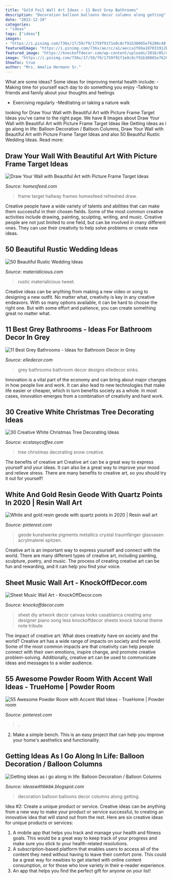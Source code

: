 ```yaml
---
title: "Gold Foil Wall Art Ideas ~ 11 Best Grey Bathrooms"
description: "Decoration balloon balloons decor columns along getting"
date: "2022-12-19"
categories:
- "ideas"
tags: ["ideas"]
images:
- "https://i.pinimg.com/736x/17/59/f9/1759f91f1e0c8cf91b30065e76200c48.jpg"
featuredImage: "https://i.pinimg.com/736x/ae/cc/a1/aecca1f69a187031912b703a143f5c73.jpg"
featured_image: "https://knockoffdecor.com/wp-content/uploads/2016/05/diy-sheet-music-wall-art_thumb.jpg"
image: "https://i.pinimg.com/736x/17/59/f9/1759f91f1e0c8cf91b30065e76200c48.jpg"
ShowToc: true
author: "Mrs. Amalia Hermann Sr."
---
```



What are some ideas?
Some ideas for improving mental health include: 
-Making time for yourself each day to do something you enjoy 
-Talking to friends and family about your thoughts and feelings 
- Exercising regularly 
-Meditating or taking a nature walk

	

		
looking for Draw Your Wall with Beautiful Art with Picture Frame Target Ideas you've came to the right page. We have 8 Images about Draw Your Wall with Beautiful Art with Picture Frame Target Ideas like Getting ideas as i go along in life: Balloon Decoration / Balloon Columns, Draw Your Wall with Beautiful Art with Picture Frame Target Ideas and also 50 Beautiful Rustic Wedding Ideas. Read more:
		
    
## Draw Your Wall With Beautiful Art With Picture Frame Target Ideas

<img loading=lazy src="https://homesfeed.com/wp-content/uploads/2015/09/adorable-set-of-picture-frame-target-design-with-wooden-frame-on-gray-wall-with-white-door.jpg" onerror="this.onerror=null;this.src='https://tse2.mm.bing.net/th?id=OIP.0isyvogFyNOKW9PVQ1o_KAHaFj&amp;pid=15.1';" alt="Draw Your Wall with Beautiful Art with Picture Frame Target Ideas">

_Source: homesfeed.com_

>frame target hallway frames homesfeed refreshed draw. 

	

Creative people have a wide variety of talents and abilities that can make them successful in their chosen fields. Some of the most common creative activities include drawing, painting, sculpting, writing, and music. Creative people are not just limited to one field, but can be involved in many different ones. They can use their creativity to help solve problems or create new ideas.

    
## 50 Beautiful Rustic Wedding Ideas

<img loading=lazy src="http://static.materialicious.com/images/50-beautiful-rustic-wedding-ideas-o.jpg" onerror="this.onerror=null;this.src='https://tse4.mm.bing.net/th?id=OIP.Ivf7n3lOrBoEdN8hNTd9awHaLI&amp;pid=15.1';" alt="50 Beautiful Rustic Wedding Ideas">

_Source: materialicious.com_

>rustic materialicious tweet. 

	

Creative ideas can be anything from making a new video or song to designing a new outfit. No matter what, creativity is key in any creative endeavors. With so many options available, it can be hard to choose the right one. But with some effort and patience, you can create something great no matter what.

    
## 11 Best Grey Bathrooms - Ideas For Bathroom Decor In Grey

<img loading=lazy src="https://hips.hearstapps.com/hmg-prod.s3.amazonaws.com/images/trent-wisehart-1529944163.jpg?crop=0.800xw:0.943xh;0,0&amp;resize=480:*" onerror="this.onerror=null;this.src='https://tse1.mm.bing.net/th?id=OIP.YCI_bhWA3NH_0Ss7e3RzMAAAAA&amp;pid=15.1';" alt="11 Best Grey Bathrooms - Ideas for Bathroom Decor in Grey">

_Source: elledecor.com_

>grey bathrooms bathroom decor designs elledecor sinks. 

	

Innovation is a vital part of the economy and can bring about major changes in how people live and work. It can also lead to new technologies that make life easier or cheaper, which in turn benefits society as a whole. In most cases, innovation emerges from a combination of creativity and hard work.

    
## 30 Creative White Christmas Tree Decorating Ideas

<img loading=lazy src="https://i0.wp.com/www.ecstasycoffee.com/wp-content/uploads/2016/11/snow-white-tree.jpg?resize=564%2C751" onerror="this.onerror=null;this.src='https://tse2.mm.bing.net/th?id=OIP.ynaFJ5J5wi8NeSUGRFsTowHaJ3&amp;pid=15.1';" alt="30 Creative White Christmas Tree Decorating Ideas">

_Source: ecstasycoffee.com_

>tree christmas decorating snow creative. 

	

The benefits of creative art
Creative art can be a great way to express yourself and your ideas. It can also be a great way to improve your mood and relieve stress. There are many benefits to creative art, so you should try it out for yourself!

    
## White And Gold Resin Geode With Quartz Points In 2020 | Resin Wall Art

<img loading=lazy src="https://i.pinimg.com/736x/17/59/f9/1759f91f1e0c8cf91b30065e76200c48.jpg" onerror="this.onerror=null;this.src='https://tse2.mm.bing.net/th?id=OIP.lwmziv7NhncfaOZF1kbnkAHaJ3&amp;pid=15.1';" alt="White and gold resin geode with quartz points in 2020 | Resin wall art">

_Source: pinterest.com_

>geode kunstwerke pigments metallics crystal traumfänger glasvasen acrylmalerei spitzen. 

	

Creative art is an important way to express yourself and connect with the world. There are many different types of creative art, including painting, sculpture, poetry, and music. The process of creating creative art can be fun and rewarding, and it can help you find your voice.

    
## Sheet Music Wall Art - KnockOffDecor.com

<img loading=lazy src="https://knockoffdecor.com/wp-content/uploads/2016/05/diy-sheet-music-wall-art_thumb.jpg" onerror="this.onerror=null;this.src='https://tse4.mm.bing.net/th?id=OIP.08IWud6H8cOfAcwOABJJdQAAAA&amp;pid=15.1';" alt="Sheet Music Wall Art - KnockOffDecor.com">

_Source: knockoffdecor.com_

>sheet diy artwork decor canvas looks casablanca creating amy designer piano song less knockoffdecor sheets knock tutorial theme note tribute. 

	

The impact of creative art: What does creativity have on society and the world?
Creative art has a wide range of impacts on society and the world. Some of the most common impacts are that creativity can help people connect with their own emotions, inspire change, and promote creative problem-solving. Additionally, creative art can be used to communicate ideas and messages to a wider audience.

    
## 55 Awesome Powder Room With Accent Wall Ideas - TrueHome | Powder Room

<img loading=lazy src="https://i.pinimg.com/736x/ae/cc/a1/aecca1f69a187031912b703a143f5c73.jpg" onerror="this.onerror=null;this.src='https://tse4.mm.bing.net/th?id=OIP.uRNsa9SQl4kf6WGs-zyjSgHaLI&amp;pid=15.1';" alt="55 Awesome Powder Room with Accent Wall Ideas - TrueHome | Powder room">

_Source: pinterest.com_

>. 

	

2. Make a simple bench. This is an easy project that can help you improve your home's aesthetics and functionality. 

    
## Getting Ideas As I Go Along In Life: Balloon Decoration / Balloon Columns

<img loading=lazy src="http://2.bp.blogspot.com/-esDFAVJNTsY/UD6_DOxjb9I/AAAAAAAAAQs/XTsmIHEZQeA/s1600/decor+013.JPG" onerror="this.onerror=null;this.src='https://tse4.mm.bing.net/th?id=OIP.zf0XcNIaHNXbBGUPaIJgTQHaJ4&amp;pid=15.1';" alt="Getting ideas as i go along in life: Balloon Decoration / Balloon Columns">

_Source: ideaswithbkbk.blogspot.com_

>decoration balloon balloons decor columns along getting. 

	

Idea #2: Create a unique product or service.
Creative ideas can be anything from a new way to make your product or service successful, to creating an innovative idea that will stand out from the rest. Here are six creative ideas for unique products or services: 
1. A mobile app that helps you track and manage your health and fitness goals. This would be a great way to keep track of your progress and make sure you stick to your health-related resolutions. 
2. A subscription-based platform that enables users to access all of the content they need without having to leave their comfort zone. This could be a great way for newbies to get started with online content consumption, or for those who love variety in their e-reader experience. 
3. An app that helps you find the perfect gift for anyone on your list!

